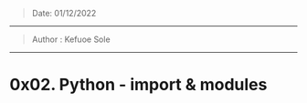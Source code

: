 > Date: 01/12/2022
-----------------------------------------------
> Author : Kefuoe Sole
-----------------------------------------------
# 0x02. Python - import & modules

